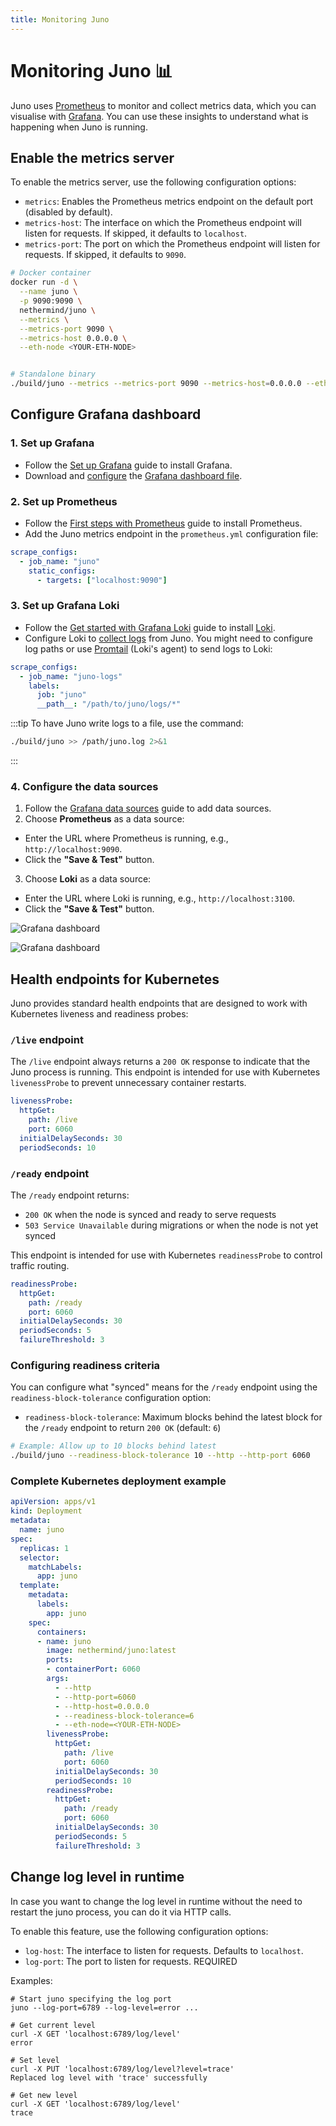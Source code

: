 ```yaml
---
title: Monitoring Juno
---
```


# Monitoring Juno :bar_chart:

Juno uses [Prometheus](https://prometheus.io/) to monitor and collect metrics data, which you can visualise with [Grafana](https://grafana.com/). You can use these insights to understand what is happening when Juno is running.

## Enable the metrics server

To enable the metrics server, use the following configuration options:

- `metrics`: Enables the Prometheus metrics endpoint on the default port (disabled by default).
- `metrics-host`: The interface on which the Prometheus endpoint will listen for requests. If skipped, it defaults to `localhost`.
- `metrics-port`: The port on which the Prometheus endpoint will listen for requests. If skipped, it defaults to `9090`.

```bash
# Docker container
docker run -d \
  --name juno \
  -p 9090:9090 \
  nethermind/juno \
  --metrics \
  --metrics-port 9090 \
  --metrics-host 0.0.0.0 \
  --eth-node <YOUR-ETH-NODE>


# Standalone binary
./build/juno --metrics --metrics-port 9090 --metrics-host=0.0.0.0 --eth-node <YOUR-ETH-NODE>
```

## Configure Grafana dashboard

### 1. Set up Grafana

- Follow the [Set up Grafana](https://grafana.com/docs/grafana/latest/setup-grafana/) guide to install Grafana.
- Download and [configure](https://grafana.com/docs/grafana/latest/setup-grafana/configure-grafana/#configuration-file-location) the [Grafana dashboard file](/juno_grafana.json).

### 2. Set up Prometheus

- Follow the [First steps with Prometheus](https://prometheus.io/docs/introduction/first_steps/) guide to install Prometheus.
- Add the Juno metrics endpoint in the `prometheus.yml` configuration file:

```yaml title="prometheus.yml" showLineNumbers
scrape_configs:
  - job_name: "juno"
    static_configs:
      - targets: ["localhost:9090"]
```

### 3. Set up Grafana Loki

- Follow the [Get started with Grafana Loki](https://grafana.com/docs/loki/latest/get-started/) guide to install [Loki](https://grafana.com/oss/loki/).
- Configure Loki to [collect logs](https://grafana.com/docs/loki/latest/send-data/) from Juno. You might need to configure log paths or use [Promtail](https://grafana.com/docs/loki/latest/send-data/promtail/) (Loki's agent) to send logs to Loki:

```yaml title="Sample Loki Configuration" showLineNumbers
scrape_configs:
  - job_name: "juno-logs"
    labels:
      job: "juno"
      __path__: "/path/to/juno/logs/*"
```

:::tip
To have Juno write logs to a file, use the command:

```bash
./build/juno >> /path/juno.log 2>&1
```

:::

### 4. Configure the data sources

1. Follow the [Grafana data sources](https://grafana.com/docs/grafana/latest/datasources/) guide to add data sources.
2. Choose **Prometheus** as a data source:

- Enter the URL where Prometheus is running, e.g., `http://localhost:9090`.
- Click the **"Save & Test"** button.

3. Choose **Loki** as a data source:

- Enter the URL where Loki is running, e.g., `http://localhost:3100`.
- Click the **"Save & Test"** button.

![Grafana dashboard](/img/grafana-1.png)

![Grafana dashboard](/img/grafana-2.png)

## Health endpoints for Kubernetes

Juno provides standard health endpoints that are designed to work with Kubernetes liveness and readiness probes:

### `/live` endpoint

The `/live` endpoint always returns a `200 OK` response to indicate that the Juno process is running. This endpoint is intended for use with Kubernetes `livenessProbe` to prevent unnecessary container restarts.

```yaml title="Kubernetes livenessProbe example"
livenessProbe:
  httpGet:
    path: /live
    port: 6060
  initialDelaySeconds: 30
  periodSeconds: 10
```

### `/ready` endpoint

The `/ready` endpoint returns:
- `200 OK` when the node is synced and ready to serve requests
- `503 Service Unavailable` during migrations or when the node is not yet synced

This endpoint is intended for use with Kubernetes `readinessProbe` to control traffic routing.

```yaml title="Kubernetes readinessProbe example"
readinessProbe:
  httpGet:
    path: /ready
    port: 6060
  initialDelaySeconds: 30
  periodSeconds: 5
  failureThreshold: 3
```

### Configuring readiness criteria

You can configure what "synced" means for the `/ready` endpoint using the `readiness-block-tolerance` configuration option:

- `readiness-block-tolerance`: Maximum blocks behind the latest block for the `/ready` endpoint to return `200 OK` (default: `6`)

```bash
# Example: Allow up to 10 blocks behind latest
./build/juno --readiness-block-tolerance 10 --http --http-port 6060
```

### Complete Kubernetes deployment example

```yaml title="kubernetes-deployment.yaml"
apiVersion: apps/v1
kind: Deployment
metadata:
  name: juno
spec:
  replicas: 1
  selector:
    matchLabels:
      app: juno
  template:
    metadata:
      labels:
        app: juno
    spec:
      containers:
      - name: juno
        image: nethermind/juno:latest
        ports:
        - containerPort: 6060
        args:
          - --http
          - --http-port=6060
          - --http-host=0.0.0.0
          - --readiness-block-tolerance=6
          - --eth-node=<YOUR-ETH-NODE>
        livenessProbe:
          httpGet:
            path: /live
            port: 6060
          initialDelaySeconds: 30
          periodSeconds: 10
        readinessProbe:
          httpGet:
            path: /ready
            port: 6060
          initialDelaySeconds: 30
          periodSeconds: 5
          failureThreshold: 3
```

## Change log level in runtime

In case you want to change the log level in runtime without the need to restart the juno process, you can do it via HTTP calls.

To enable this feature, use the following configuration options:

- `log-host`: The interface to listen for requests. Defaults to `localhost`.
- `log-port`: The port to listen for requests.  REQUIRED

Examples:

```console
# Start juno specifying the log port
juno --log-port=6789 --log-level=error ...

# Get current level
curl -X GET 'localhost:6789/log/level'
error

# Set level
curl -X PUT 'localhost:6789/log/level?level=trace'
Replaced log level with 'trace' successfully

# Get new level
curl -X GET 'localhost:6789/log/level'
trace
```
